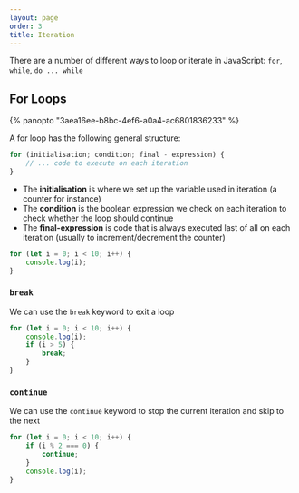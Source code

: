 ```yaml
---
layout: page
order: 3
title: Iteration
---
```


There are a number of different ways to loop or iterate in JavaScript: `for`, `while`, `do ... while`

## For Loops

{% panopto "3aea16ee-b8bc-4ef6-a0a4-ac6801836233" %}

A for loop has the following general structure:

```js
for (initialisation; condition; final - expression) {
    // ... code to execute on each iteration
}
```

-   The **initialisation** is where we set up the variable used in iteration (a counter for instance)
-   The **condition** is the boolean expression we check on each iteration to check whether the loop should continue
-   The **final-expression** is code that is always executed last of all on each iteration (usually to increment/decrement the counter)

```js
for (let i = 0; i < 10; i++) {
    console.log(i);
}
```

### `break`

We can use the `break` keyword to exit a loop

```js
for (let i = 0; i < 10; i++) {
    console.log(i);
    if (i > 5) {
        break;
    }
}
```

### `continue`

We can use the `continue` keyword to stop the current iteration and skip to the next

```js
for (let i = 0; i < 10; i++) {
    if (i % 2 === 0) {
        continue;
    }
    console.log(i);
}
```

